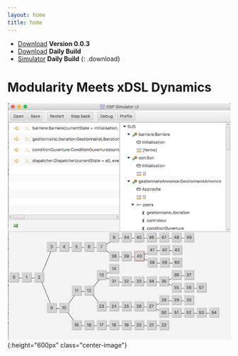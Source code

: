 ```yaml
---
layout: home
title: home
---
```



- [Download](https://bintray.com/plug-obp/distributions/download_file?file_path=plug-all-0.0.3.zip)
**Version 0.0.3**
- [Download](https://bintray.com/plug-obp/distributions/download_file?file_path=plug-all-daily.zip)
**Daily Build**
- [Simulator](https://bintray.com/plug-obp/distributions/download_file?file_path=plug-simulator-daily.zip)
**Daily Build**
{: .download}

# Modularity Meets xDSL Dynamics

![simu](images/simu.png){:height="600px" class="center-image"}


